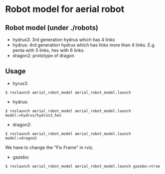 # Robot model for aerial robot

## Robot model (under ./robots)
- hydrus3: 3rd generation hydrus which has 4 links
- hydrus: 4rd generation hydrus which has links more than 4 links. E.g. penta with 5 links, hex with 6 links.
- dragon2: prototype of dragon

## Usage
- hyrus3:
```
$ roslaunch aerial_robot_model aerial_robot_model.launch
```

- hydrus:
```
$ roslaunch aerial_robot_model aerial_robot_model.launch model:=hydrus/hydrus3_hex
```

- dragon2:
```
$ roslaunch aerial_robot_model aerial_robot_model.launch model:=dragon2
```
We have to change the "Fix Frame" in rviz.

- gazebo:
```
$ roslaunch aerial_robot_model aerial_robot_model.launch gazebo:=true
```